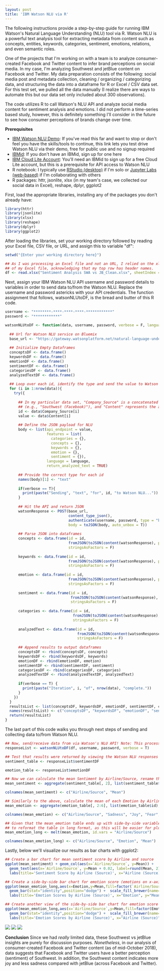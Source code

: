 ```yaml
---
layout: post
title: 'IBM Watson NLU via R'
---
```

The following instructions provide a step-by-step guide for running IBM Watson's Natural Language Understanding (NLU) tool via R. Watson NLU is a powerful text analysis tool for extracting metadata from content such as concepts, entities, keywords, categories, sentiment, emotions, relations, and even semantic roles.

One of the projects that I'm working on with a team is to analyze consumer-created Facebook and Twitter content to infer brand perceptions on social media. In my case, I'm analyzing Southwest and jetBlue content on Facebook and Twitter. My data preparation consists of the following: social media post and metadata collection, cleaning / organizing / categorizing data, and structuring the data into a dataframe for R or Excel / CSV data set. For this test set, we pulled all the data manually (I realize there are ways to automate this but our data set only included about 300 observations).

The code utilizes R to call Watson's NLU API and analyze social media content for sentiment analysis and emotions. I did not perform a time-series based study, however, this is definitely something I'll consider in the future to see how consumer perceptions of brands change over time. 

**Prerequisites**
* [IBM Watson NLU Demo](https://natural-language-understanding-demo.ng.bluemix.net): If you've read this far and want to stop or don't feel you have the skills/tools to continue, this link lets you test drive Watson NLU via their demo, free for public use and no signup required
* [IBMid](https://myibm.ibm.com): If you don't have an IBMid, sign up for one here
* [IBM Cloud Lite Account](https://www.ibm.com/cloud/lite-account): You'll need an IBMid to sign up for a free Cloud Lite account, but this is a prerequisite for API access to Watson NLU
* R notebook: I typically use [RStudio (desktop)](https://www.rstudio.com/) if I'm solo or [Jupyter Labs (web-based)](https://blog.jupyter.org/jupyterlab-is-ready-for-users-5a6f039b8906) if I'm collaborating with others
* R packages: httr, jsonlite, xlsx (in my team's case, we collected our social data in Excel), reshape, dplyr, ggplot2

First, load the appropriate libraries, installing any of the packages you don't already have:


```R
library(httr)
library(jsonlite)
library(xlsx)
library(reshape)
library(dplyr)
library(ggplot2)
```

After loading the libraries, set your working directory followed by reading your Excel file, CSV file, or URL, and assign this to variable "df":


```R
setwd("{Enter your working directory here}")

## As I was processing an Excel file and not an URL, I relied on the xlsx package to read the first sheet
## of my Excel file, acknowledging that my top row has header names.
df <- read.xlsx("Sentiment Analysis SWA vs JB_Clean.xlsx", sheetIndex = 1, header = TRUE, colClasses = NA)
```

Next, assign your IBM Watson NLU API username and password details to variables in order to send data to/from the Watson NLU. Replace the username and password astericks with your API credentials. The function assignment that follows, watsonNLUtoDF, is the bread and butter of this R code.


```R
username <- "********-****-****-****-************"
password <- "************"

watsonNLUtoDF <- function(data, username, password, verbose = F, language = 'en') {
  
  ## Url for Watson NLU service on Bluemix
  base_url <- "https://gateway.watsonplatform.net/natural-language-understanding/api/v1/analyze?version=2018-03-16"
  
  ## Initialize Empty Dataframes
  conceptsDF <- data.frame()
  keywordsDF <- data.frame()
  emotionDF <- data.frame()
  sentimentDF <- data.frame()
  categoriesDF <- data.frame()
  analyzedTextDF <- data.frame()
  
  ## Loop over each id, identify the type and send the value to Watson
  for (i in 1:nrow(data)){
    try({
      
      ## In my particular data set, "Company_Source" is a concatenated field of Company and social media Source
      ## (e.g., "Southwest (Facebook)"), and "Content" represents the actual Facebook post or Tweet
      id <- data$Company_Source[i]
      value <- data$Content[i]
      
      ## Define the JSON payload for NLU
      body <- list(api_endpoint = value, 
                   features = list(
                     categories = {},
                     concepts = {},
                     keywords = {},
                     emotion = {},
                     sentiment = {}),
                   language = language,
                   return_analyzed_text = TRUE)
      
      ## Provide the correct type for each id
      names(body)[1] <- "text"
      
      if(verbose == T){
        print(paste("Sending", "text", "for", id, "to Watson NLU..."))
      }
      
      ## Hit the API and return JSON
      watsonResponse <- POST(base_url,
                             content_type_json(),
                             authenticate(username, password, type = "basic"),
                             body = toJSON(body, auto_unbox = T)) 
      
      ## Parse JSON into dataframes
      concepts <- data.frame(id = id, 
                             fromJSON(toJSON(content(watsonResponse), pretty = T), flatten = T)$concepts,
                             stringsAsFactors = F)
      
      keywords <- data.frame(id = id, 
                             fromJSON(toJSON(content(watsonResponse), pretty = T), flatten = T)$keywords,
                             stringsAsFactors = F)
      
      emotion <- data.frame(id = id, 
                             fromJSON(toJSON(content(watsonResponse), pretty = T), flatten = T)$emotion,
                             stringsAsFactors = F)
      
      sentiment <- data.frame(id = id, 
                              fromJSON(toJSON(content(watsonResponse), pretty = T), flatten = T)$sentiment,
                              stringsAsFactors = F)
      
      categories <- data.frame(id = id,
                               fromJSON(toJSON(content(watsonResponse), pretty = T), flatten = T)$categories,
                               stringsAsFactors = F)
      
      analyzedText <- data.frame(id = id,
                                 fromJSON(toJSON(content(watsonResponse), pretty = T), flatten = T)$analyzed_text,
                                 stringsAsFactors = F)   
      
      ## Append results to output dataframes
      conceptsDF <- rbind(conceptsDF, concepts)
      keywordsDF <- rbind(keywordsDF, keywords)
      emotionDF <- rbind(emotionDF, emotion)
      sentimentDF <- rbind(sentimentDF, sentiment)
      categoriesDF <- rbind(categoriesDF, categories)
      analyzedTextDF <- rbind(analyzedTextDF, analyzedText)
      
      if(verbose == T) {
        print(paste("Iteration", i, "of", nrow(data), "complete."))
      }
    })
  }
  resultsList <- list(conceptsDF, keywordsDF, emotionDF, sentimentDF, categoriesDF, analyzedTextDF, watsonResponse)
  names(resultsList) <- c("conceptsDF", "keywordsDF", "emotionDF", "sentimentDF", "categoriesDF", "analyzedTextDF", "response")
  return(resultsList)
}
```

The last part of this code walks you through next steps of sending and collecting data to/from Watson NLU.


```R
## Now, send/receive data from via Watson's NLU API! Note: This process is SLOW... Large data sets may take hours to process.
responseList <- watsonNLUtoDF(df, username, password, verbose = T)

## Test that results were returned by viewing the Watson NLU responses you need. In my case, I mainly care about sentiment and emotions.
sentiment_table <- responseList$sentimentDF

emotion_table <- responseList$emotionDF

## Now we can calculate the mean Sentiment by Airline/Source, rename the columns, and plot using the ggplot2 package
mean_sentiment <- aggregate(sentiment_table[, 2], list(sentiment_table$id), mean)

colnames(mean_sentiment) <- c("Airline/Source", "Mean")

## Similarly to the above, calculate the mean of each Emotion by Airline/Source, and rename the columns
mean_emotion <- aggregate(emotion_table[, 2:6], list(emotion_table$id), mean)

colnames(mean_emotion) <- c("Airline/Source", "Sadness", "Joy", "Fear", "Disgust", "Anger")

## Given that the mean_emotion table ends up with side-by-side variables, we'll use the Reshape package
## to reformat the table in long format, as this will be easier for plotting with ggplot2
mean_emotion_long <- melt(mean_emotion, id.vars = "Airline/Source")

colnames(mean_emotion_long) <- c("Airline/Source", "Emotion", "Mean")
```

Lastly, below we'll visualize our results as bar charts with ggplot2: 


```R
## Create a bar chart for mean sentiment score by Airline and source
ggplot(mean_sentiment) + geom_col(aes(x=`Airline/Source`, y=Mean)) +
  geom_text(aes(x=`Airline/Source`, y=Mean + 0.02, label=round(Mean, 2))) +
  labs(title='Sentiment Score by Airline (Source)', x="Airline (Source)", y="Mean")

## Create a side-by-side bar chart for emotion score (emotions on x-axis)
ggplot(mean_emotion_long,aes(x=Emotion,y=Mean,fill=factor(`Airline/Source`))) +
  geom_bar(stat="identity",position="dodge") +  scale_fill_brewer(name="Airline (Source)") +
  labs(title='Emotion Scores by Airline (Source)', x="Emotion", y="Mean")

## Create another view of the side-by-side bar chart for emotion score (this time, airline/source on x-axis)
ggplot(mean_emotion_long,aes(x=`Airline/Source`,y=Mean,fill=factor(Emotion))) +
  geom_bar(stat="identity",position="dodge") +  scale_fill_brewer(name="Emotion") +
  labs(title='Emotion Scores by Airline (Source)', x="Airline (Source)", y="Mean")
```
![](https://raw.githubusercontent.com/JavOrraca/Home/gh-pages/assets/img/projects/proj-3/SentimentSummary.jpeg)
![](https://raw.githubusercontent.com/JavOrraca/Home/gh-pages/assets/img/projects/proj-3/EmotionSummary1.jpeg)
![](https://raw.githubusercontent.com/JavOrraca/Home/gh-pages/assets/img/projects/proj-3/EmotionSummary2.jpeg)

**Conclusion**
Since we had _really_ limited data, these Southwest vs jetBlue insights are purely for discussion purposes. _Nonetheless_, in our analysis of consumer-created Facebook and Twitter content (as of mid-October 2018), data suggests that Facebook and Twitter users have a better perception (sentiment) of Southwest. In addition, the Southwest content indicates more joy and less sadness compared with jetBlue (across Facebook and Twitter).
